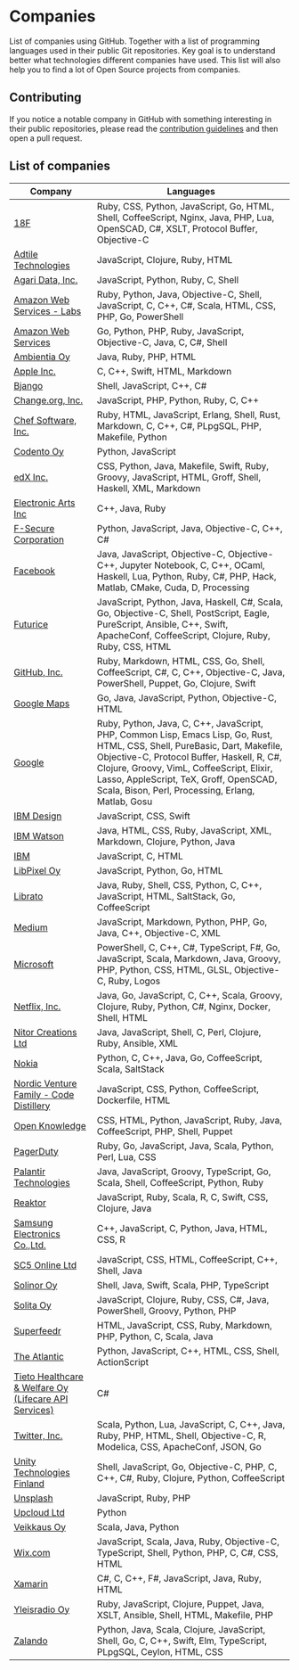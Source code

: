 # Companies
List of companies using GitHub. Together with a list of programming languages used in their public Git repositories. Key goal is to understand better what technologies different companies have used. This list will also help you to find a lot of Open Source projects from companies.


## Contributing

If you notice a notable company in GitHub with something interesting in their public repositories, please read the [contribution guidelines](https://github.com/d2s/companies/blob/master/CONTRIBUTING.md) and then open a pull request.


## List of companies

Company | Languages
------- | -----------
[18F](https://github.com/18F) | Ruby, CSS, Python, JavaScript, Go, HTML, Shell, CoffeeScript, Nginx, Java, PHP, Lua, OpenSCAD, C#, XSLT, Protocol Buffer, Objective-C
[Adtile Technologies](https://github.com/adtile) | JavaScript, Clojure, Ruby, HTML
[Agari Data, Inc.](https://github.com/agaridata) | JavaScript, Python, Ruby, C, Shell
[Amazon Web Services - Labs](https://github.com/awslabs) | Ruby, Python, Java, Objective-C, Shell, JavaScript, C, C++, C#, Scala, HTML, CSS, PHP, Go, PowerShell
[Amazon Web Services](https://github.com/aws) | Go, Python, PHP, Ruby, JavaScript, Objective-C, Java, C, C#, Shell
[Ambientia Oy](https://github.com/ambientiaoy) | Java, Ruby, PHP, HTML
[Apple Inc.](https://github.com/Apple) | C, C++, Swift, HTML, Markdown
[Bjango](https://github.com/bjango) | Shell, JavaScript, C++, C#
[Change.org, Inc.](https://github.com/change) | JavaScript, PHP, Python, Ruby, C, C++
[Chef Software, Inc.](https://github.com/Chef) | Ruby, HTML, JavaScript, Erlang, Shell, Rust, Markdown, C, C++, C#, PLpgSQL, PHP, Makefile, Python
[Codento Oy](https://github.com/codento) | Python, JavaScript
[edX Inc.](https://github.com/edx) | CSS, Python, Java, Makefile, Swift, Ruby, Groovy, JavaScript, HTML, Groff, Shell, Haskell, XML, Markdown
[Electronic Arts Inc](https://github.com/electronicarts) | C++, Java, Ruby
[F-Secure Corporation](https://github.com/F-Secure) | Python, JavaScript, Java, Objective-C, C++, C#
[Facebook](https://github.com/facebook) | Java, JavaScript, Objective-C, Objective-C++, Jupyter Notebook, C, C++, OCaml, Haskell, Lua, Python, Ruby, C#, PHP, Hack, Matlab, CMake, Cuda, D, Processing
[Futurice](https://github.com/futurice) | JavaScript, Python, Java, Haskell, C#, Scala, Go, Objective-C, Shell, PostScript, Eagle, PureScript, Ansible, C++, Swift, ApacheConf, CoffeeScript, Clojure, Ruby, Ruby, CSS, HTML
[GitHub, Inc.](https://github.com/github) | Ruby, Markdown, HTML, CSS, Go, Shell, CoffeeScript, C#, C, C++, Objective-C, Java, PowerShell, Puppet, Go, Clojure, Swift
[Google Maps](https://github.com/googlemaps/) | Go, Java, JavaScript, Python, Objective-C, HTML
[Google](https://github.com/google) | Ruby, Python, Java, C, C++, JavaScript, PHP, Common Lisp, Emacs Lisp, Go, Rust, HTML, CSS, Shell, PureBasic, Dart, Makefile, Objective-C, Protocol Buffer, Haskell, R, C#, Clojure, Groovy, VimL, CoffeeScript, Elixir, Lasso, AppleScript, TeX, Groff, OpenSCAD, Scala, Bison, Perl, Processing, Erlang, Matlab, Gosu
[IBM Design](https://github.com/IBM-Design) | JavaScript, CSS, Swift
[IBM Watson](https://github.com/IBM-Watson) | Java, HTML, CSS, Ruby, JavaScript, XML, Markdown, Clojure, Python, Java
[IBM](https://github.com/IBM) | JavaScript, C, HTML
[LibPixel Oy](https://github.com/libpixel) | JavaScript, Python, Go, HTML
[Librato](https://github.com/Librato) | Java, Ruby, Shell, CSS, Python, C, C++, JavaScript, HTML, SaltStack, Go, CoffeeScript
[Medium](https://github.com/Medium) | JavaScript, Markdown, Python, PHP, Go, Java, C++, Objective-C, XML
[Microsoft](https://github.com/Microsoft) | PowerShell, C, C++, C#, TypeScript, F#, Go, JavaScript, Scala, Markdown, Java, Groovy, PHP, Python, CSS, HTML, GLSL, Objective-C, Ruby, Logos
[Netflix, Inc.](https://github.com/Netflix) | Java, Go, JavaScript, C, C++, Scala, Groovy, Clojure, Ruby, Python, C#, Nginx, Docker, Shell, HTML
[Nitor Creations Ltd](https://github.com/NitorCreations) | Java, JavaScript, Shell, C, Perl, Clojure, Ruby, Ansible, XML
[Nokia](https://github.com/Nokia) | Python, C, C++, Java, Go, CoffeeScript, Scala, SaltStack
[Nordic Venture Family - Code Distillery](https://github.com/CodeDistillery) | JavaScript, CSS, Python, CoffeeScript, Dockerfile, HTML
[Open Knowledge](https://github.com/okfn) | CSS, HTML, Python, JavaScript, Ruby, Java, CoffeeScript, PHP, Shell, Puppet
[PagerDuty](https://github.com/PagerDuty) | Ruby, Go, JavaScript, Java, Scala, Python, Perl, Lua, CSS
[Palantir Technologies](https://github.com/palantir) | Java, JavaScript, Groovy, TypeScript, Go, Scala, Shell, CoffeeScript, Python, Ruby
[Reaktor](https://github.com/reaktor) | JavaScript, Ruby, Scala, R, C, Swift, CSS, Clojure, Java
[Samsung Electronics Co.,Ltd.](https://github.com/Samsung) | C++, JavaScript, C, Python, Java, HTML, CSS, R
[SC5 Online Ltd](https://github.com/SC5) | JavaScript, CSS, HTML, CoffeeScript, C++, Shell, Java
[Solinor Oy](https://github.com/Solinor) | Shell, Java, Swift, Scala, PHP, TypeScript
[Solita Oy](https://github.com/Solita) | JavaScript, Clojure, Ruby, CSS, C#, Java, PowerShell, Groovy, Python, PHP
[Superfeedr](https://github.com/superfeedr) | HTML, JavaScript, CSS, Ruby, Markdown, PHP, Python, C, Scala, Java
[The Atlantic](https://github.com/theatlantic) | Python, JavaScript, C++, HTML, CSS, Shell, ActionScript
[Tieto Healthcare & Welfare Oy (Lifecare API Services)](https://github.com/TietoLifecare) | C#
[Twitter, Inc.](https://github.com/Twitter) | Scala, Python, Lua, JavaScript, C, C++, Java, Ruby, PHP, HTML, Shell, Objective-C, R, Modelica, CSS, ApacheConf, JSON, Go
[Unity Technologies Finland](https://github.com/Applifier) | Shell, JavaScript, Go, Objective-C, PHP, C, C++, C#, Ruby, Clojure, Python, CoffeeScript
[Unsplash](https://github.com/unsplash) | JavaScript, Ruby, PHP
[Upcloud Ltd](https://github.com/UpCloudLtd) | Python
[Veikkaus Oy](https://github.com/VeikkausOy) | Scala, Java, Python
[Wix.com](https://github.com/wix) | JavaScript, Scala, Java, Ruby, Objective-C, TypeScript, Shell, Python, PHP, C, C#, CSS, HTML
[Xamarin](https://github.com/xamarin) | C#, C, C++, F#, JavaScript, Java, Ruby, HTML
[Yleisradio Oy](https://github.com/Yleisradio) | Ruby, JavaScript, Clojure, Puppet, Java, XSLT, Ansible, Shell, HTML, Makefile, PHP
[Zalando](https://zalando.github.io/) | Python, Java, Scala, Clojure, JavaScript, Shell, Go, C, C++, Swift, Elm, TypeScript, PLpgSQL, Ceylon, HTML, CSS
